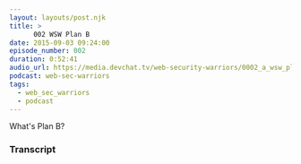```yaml
---
layout: layouts/post.njk
title: >
      002 WSW Plan B
date: 2015-09-03 09:24:00
episode_number: 002
duration: 0:52:41
audio_url: https://media.devchat.tv/web-security-warriors/0002_a_wsw_plan_b.mp3
podcast: web-sec-warriors
tags: 
  - web_sec_warriors
  - podcast
---
```


What's Plan B?



### Transcript


